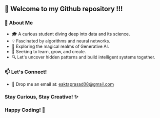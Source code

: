 ## 👋 Welcome to my Github repository !!!

### 🚀 About Me
  - 🎓 A curious student diving deep into data and its science.
  - 💡 Fascinated by algorithms and neural networks.
  - 🌟 Exploring the magical realms of Generative AI.
  - 🌈 Seeking to learn, grow, and create.
  - 🔍 Let's uncover hidden patterns and build intelligent systems together.

### 📫 Let's Connect! 
  * 📧 Drop me an email at: [eaktaprasad08@gmail.com](mailto:eaktaprasad08@gmail.com)

### Stay Curious, Stay Creative! ✨
### Happy Coding! 🌟

